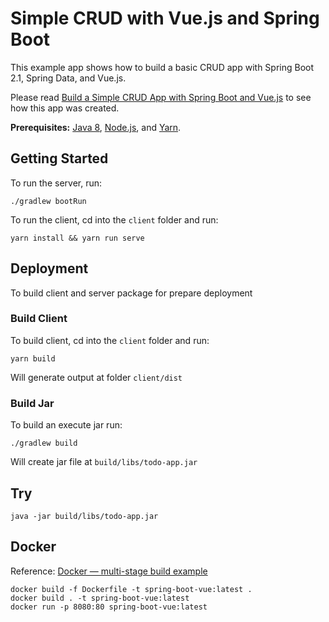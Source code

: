 # Simple CRUD with Vue.js and Spring Boot

This example app shows how to build a basic CRUD app with Spring Boot 2.1, Spring Data, and Vue.js.

Please read [Build a Simple CRUD App with Spring Boot and Vue.js](https://developer.okta.com/blog/2018/11/20/build-crud-spring-and-vue) to see how this app was created.

**Prerequisites:** [Java 8](http://www.oracle.com/technetwork/java/javase/downloads/jdk8-downloads-2133151.html), [Node.js](https://nodejs.org/), and [Yarn](https://yarnpkg.com/).

## Getting Started

To run the server, run:

	./gradlew bootRun

To run the client, cd into the `client` folder and run:

	yarn install && yarn run serve

## Deployment

To build client and server package for prepare deployment

### Build Client

To build client, cd into the `client` folder and run:

	yarn build

Will generate output at folder `client/dist`

### Build Jar

To build an execute jar run:

	./gradlew build

Will create jar file at `build/libs/todo-app.jar`

## Try

	java -jar build/libs/todo-app.jar


## Docker

Reference: [Docker — multi-stage build example](https://medium.com/@shakyShane/lets-talk-about-docker-artifacts-27454560384f)

	docker build -f Dockerfile -t spring-boot-vue:latest .
	docker build . -t spring-boot-vue:latest
	docker run -p 8080:80 spring-boot-vue:latest

